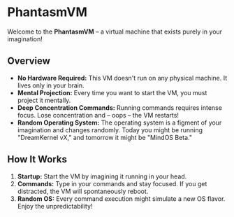 # PhantasmVM

Welcome to the **PhantasmVM** – a virtual machine that exists purely in your imagination!

## Overview

- **No Hardware Required:** This VM doesn't run on any physical machine. It lives only in your brain.
- **Mental Projection:** Every time you want to start the VM, you must project it mentally.
- **Deep Concentration Commands:** Running commands requires intense focus. Lose concentration and – oops – the VM restarts!
- **Random Operating System:** The operating system is a figment of your imagination and changes randomly. Today you might be running "DreamKernel vX," and tomorrow it might be "MindOS Beta."

## How It Works

1. **Startup:** Start the VM by imagining it running in your head.
2. **Commands:** Type in your commands and stay focused. If you get distracted, the VM will spontaneously reboot.
3. **Random OS:** Every command execution might simulate a new OS flavor. Enjoy the unpredictability!
